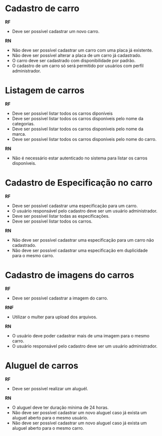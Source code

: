 # Cadastro de carro

**RF**
- Deve ser possível cadastrar um novo carro.

**RN**
- Não deve ser possível cadastrar um carro com uma placa já existente.
- Não deve ser possível alterar a placa de um carro já cadastrado.
- O carro deve ser cadastrado com disponibilidade por padrão.
- O cadastro de um carro só será permitido por usuários com perfil administrador.

# Listagem de carros

**RF**
- Deve ser possível listar todos os carros diponíveis
- Deve ser possível listar todos os carros disponíveis pelo nome da categorias.
- Deve ser possível listar todos os carros disponíveis pelo nome da marca.
- Deve ser possível listar todos os carros disponíveis pelo nome do carro.

**RN**
- Não é necessário estar autenticado no sistema para listar os carros disponíveis.

# Cadastro de Especificação no carro

**RF**
- Deve ser possível cadastrar uma especificação para um carro.
- O usuário responsável pelo cadastro deve ser um usuário administrador.
- Deve ser possível listar todas as especificações.
- Deve ser possível listar todos os carros.

**RN**
- Não deve ser possível cadastrar uma especificação para um carro não cadastrado.
- Não deve ser possível cadastrar uma especificação em duplicidade para o mesmo carro.

# Cadastro de imagens do carros

**RF**
- Deve ser possível cadastrar a imagem do carro.

**RNF**
- Utilizar o multer para upload dos arquivos.

**RN**
- O usuário deve poder cadastrar mais de uma imagem para o mesmo carro.
- O usuário responsável pelo cadastro deve ser um usuário administrador.

# Aluguel de carros

**RF**
- Deve ser possível realizar um aluguél.

**RN**
- O aluguel deve ter duração mínima de 24 horas.
- Não deve ser possível cadastrar um novo aluguel caso já exista um aluguel aberto para o mesmo usuário.
- Não deve ser possível cadastrar um novo aluguel caso já exista um aluguel aberto para o mesmo carro.
